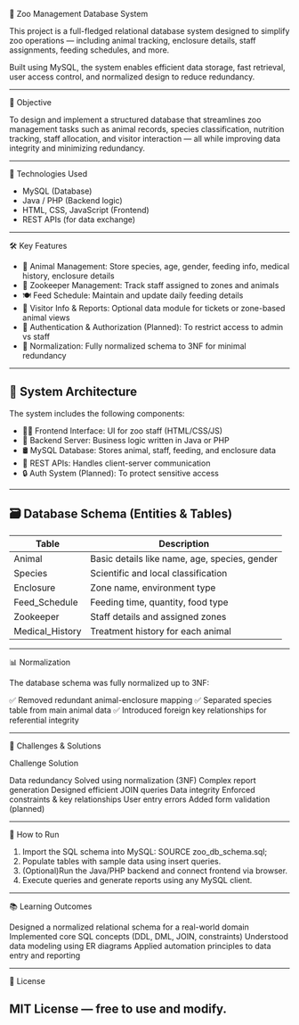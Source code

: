 🐾 Zoo Management Database System

This project is a full-fledged relational database system designed to simplify zoo operations — including animal tracking, enclosure details, staff assignments, feeding schedules, and more.

Built using MySQL, the system enables efficient data storage, fast retrieval, user access control, and normalized design to reduce redundancy.

---

 📌 Objective

To design and implement a structured database that streamlines zoo management tasks such as animal records, species classification, nutrition tracking, staff allocation, and visitor interaction — all while improving data integrity and minimizing redundancy.

---

🧰 Technologies Used

- MySQL (Database)
- Java / PHP (Backend logic)
- HTML, CSS, JavaScript (Frontend)
- REST APIs (for data exchange)

---

 🛠 Key Features

- 🐘 Animal Management: Store species, age, gender, feeding info, medical history, enclosure details  
- 👷 Zookeeper Management: Track staff assigned to zones and animals  
- 🍽 Feed Schedule: Maintain and update daily feeding details  
- 🧾 Visitor Info & Reports: Optional data module for tickets or zone-based animal views  
- 🔐 Authentication & Authorization (Planned): To restrict access to admin vs staff  
- 🧹 Normalization: Fully normalized schema to 3NF for minimal redundancy

---

## 🧩 System Architecture

The system includes the following components:

- 👨‍💻 Frontend Interface: UI for zoo staff (HTML/CSS/JS)
- 🔧 Backend Server: Business logic written in Java or PHP
- 🛢 MySQL Database: Stores animal, staff, feeding, and enclosure data
- 🔌 REST APIs: Handles client-server communication
- 🔒 Auth System (Planned): To protect sensitive access

---

## 🗃 Database Schema (Entities & Tables)

| Table            | Description                                      |
|------------------|--------------------------------------------------|
| Animal           | Basic details like name, age, species, gender    |
| Species          | Scientific and local classification              |
| Enclosure        | Zone name, environment type                      |
| Feed_Schedule    | Feeding time, quantity, food type                |
| Zookeeper        | Staff details and assigned zones                 |
| Medical_History  | Treatment history for each animal                |

---


📊 Normalization

The database schema was fully normalized up to 3NF:

✅ Removed redundant animal-enclosure mapping
✅ Separated species table from main animal data
✅ Introduced foreign key relationships for referential integrity

---

🧠 Challenges & Solutions

Challenge	Solution

Data redundancy	Solved using normalization (3NF)
Complex report generation	Designed efficient JOIN queries
Data integrity	Enforced constraints & key relationships
User entry errors	Added form validation (planned)


---

🚀 How to Run

1. Import the SQL schema into MySQL:
SOURCE zoo_db_schema.sql;
2. Populate tables with sample data using insert queries.
3. (Optional)Run the Java/PHP backend and connect frontend via browser.
4. Execute queries and generate reports using any MySQL client.

---

📚 Learning Outcomes

Designed a normalized relational schema for a real-world domain
Implemented core SQL concepts (DDL, DML, JOIN, constraints)
Understood data modeling using ER diagrams
Applied automation principles to data entry and reporting

---

📄 License

MIT License — free to use and modify.
---
